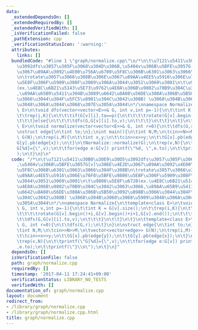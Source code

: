 ```yaml
---
data:
  _extendedDependsOn: []
  _extendedRequiredBy: []
  _extendedVerifiedWith: []
  _isVerificationFailed: false
  _pathExtension: cpp
  _verificationStatusIcon: ':warning:'
  attributes:
    links: []
  bundledCode: "#line 1 \"graph/normalize.cpp\"\n/*\n\t\u7121\u5411\u30B0\u30E9\u30D5\
    \u3092dfs\u3057\u305F\u3068\u304D\u306B,\u5404v\u306B\u5BFE\u3057G[v]\u306E\u4E2D\
    \u3067\u89AA\u3092\u4E00\u756A\u6700\u5F8C\u306B\u6301\u3063\u3066\u304F\u308B\
    \n\trotate\u3057\u3066\u308B\u306E\u3067\u89AA\u4EE5\u5916\u306E\u76F8\u5BFE\u9806\
    \u5E8F\u306F\u5909\u308F\u3089\u306A\u3044\u3051\u3069\u3001\n\t\u9806\u5E8F\u6728\
    (ex.\u4E8C\u6B21\u5143\u5E73\u9762\u4E0A\u306B\u9802\u70B9\u304C\u3042\u3063\u3066\
    ,\u89AA\u65B9\u5411\u304B\u3089\u6642\u8A08\u56DE\u308A\u306B\u5B50\u3092\u898B\
    \u3066\u3044\u304F\u5FC5\u8981\u304C\u3042\u308B) \u3068\u304B\u3060\u3068\u5909\
    \u3048\u306A\u3044\u3068\u307E\u305A\u3044\n*/\nnamespace Normalize{\n\ttemplate<class\
    \ E>\n\tvoid dfs(vector<vector<E>>& G, int v,int p=-1){\n\t\tint K = G[v].size();\n\
    \t\trep(i,K){\n\t\t\tif(G[v][i].to==p){\n\t\t\t\trotate(G[v].begin()+i,G[v].begin()+i+1,G[v].end());\n\
    \t\t\t}else{\n\t\t\t\tdfs(G,G[v][i].to,v);\n\t\t\t}\n\t\t}\n\t}\n\ttemplate<class\
    \ E>\n\tvoid normalize(vector<vector<E>>& G, int r=0){\n\t\tdfs(G,r);\n\t}\n}\n\
    \nstruct edge{\n\tint to;\n};\nint main(){\n\tint N,M;\n\tcin>>N>>M;\n\tvector<vector<edge>>\
    \ G(N);\n\trep(i,M){\n\t\tint x,y;\n\t\tcin>>x>>y;\n\t\tG[x].pb(edge{y});\n\t\t\
    G[y].pb(edge{x});\n\t}\n\tNormalize::normalize(G);\n\trep(v,N){\n\t\tprintf(\"\
    G[%d]={\",v);\n\t\tfor(edge e:G[v]) printf(\"%d, \",e.to);\n\t\tprintf(\"}\\n\"\
    );\n\t}\n}\n"
  code: "/*\n\t\u7121\u5411\u30B0\u30E9\u30D5\u3092dfs\u3057\u305F\u3068\u304D\u306B\
    ,\u5404v\u306B\u5BFE\u3057G[v]\u306E\u4E2D\u3067\u89AA\u3092\u4E00\u756A\u6700\
    \u5F8C\u306B\u6301\u3063\u3066\u304F\u308B\n\trotate\u3057\u3066\u308B\u306E\u3067\
    \u89AA\u4EE5\u5916\u306E\u76F8\u5BFE\u9806\u5E8F\u306F\u5909\u308F\u3089\u306A\
    \u3044\u3051\u3069\u3001\n\t\u9806\u5E8F\u6728(ex.\u4E8C\u6B21\u5143\u5E73\u9762\
    \u4E0A\u306B\u9802\u70B9\u304C\u3042\u3063\u3066,\u89AA\u65B9\u5411\u304B\u3089\
    \u6642\u8A08\u56DE\u308A\u306B\u5B50\u3092\u898B\u3066\u3044\u304F\u5FC5\u8981\
    \u304C\u3042\u308B) \u3068\u304B\u3060\u3068\u5909\u3048\u306A\u3044\u3068\u307E\
    \u305A\u3044\n*/\nnamespace Normalize{\n\ttemplate<class E>\n\tvoid dfs(vector<vector<E>>&\
    \ G, int v,int p=-1){\n\t\tint K = G[v].size();\n\t\trep(i,K){\n\t\t\tif(G[v][i].to==p){\n\
    \t\t\t\trotate(G[v].begin()+i,G[v].begin()+i+1,G[v].end());\n\t\t\t}else{\n\t\t\
    \t\tdfs(G,G[v][i].to,v);\n\t\t\t}\n\t\t}\n\t}\n\ttemplate<class E>\n\tvoid normalize(vector<vector<E>>&\
    \ G, int r=0){\n\t\tdfs(G,r);\n\t}\n}\n\nstruct edge{\n\tint to;\n};\nint main(){\n\
    \tint N,M;\n\tcin>>N>>M;\n\tvector<vector<edge>> G(N);\n\trep(i,M){\n\t\tint x,y;\n\
    \t\tcin>>x>>y;\n\t\tG[x].pb(edge{y});\n\t\tG[y].pb(edge{x});\n\t}\n\tNormalize::normalize(G);\n\
    \trep(v,N){\n\t\tprintf(\"G[%d]={\",v);\n\t\tfor(edge e:G[v]) printf(\"%d, \"\
    ,e.to);\n\t\tprintf(\"}\\n\");\n\t}\n}"
  dependsOn: []
  isVerificationFile: false
  path: graph/normalize.cpp
  requiredBy: []
  timestamp: '2017-04-11 17:24:41+09:00'
  verificationStatus: LIBRARY_NO_TESTS
  verifiedWith: []
documentation_of: graph/normalize.cpp
layout: document
redirect_from:
- /library/graph/normalize.cpp
- /library/graph/normalize.cpp.html
title: graph/normalize.cpp
---
```

